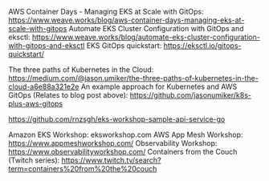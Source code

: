 AWS Container Days - Managing EKS at Scale with GitOps: https://www.weave.works/blog/aws-container-days-managing-eks-at-scale-with-gitops
Automate EKS Cluster Configuration with GitOps and eksctl: https://www.weave.works/blog/automate-eks-cluster-configuration-with-gitops-and-eksctl
EKS GitOps quickstart: https://eksctl.io/gitops-quickstart/

The three paths of Kubernetes in the Cloud: https://medium.com/@jason.umiker/the-three-paths-of-kubernetes-in-the-cloud-a6e88a321e2e
An example approach for Kubernetes and AWS GitOps (Relates to blog post above): https://github.com/jasonumiker/k8s-plus-aws-gitops

https://github.com/rnzsgh/eks-workshop-sample-api-service-go


Amazon EKS Workshop: eksworkshop.com 
AWS App Mesh Workshop: https://www.appmeshworkshop.com/ 
Observability Workshop: https://www.observabilityworkshop.com/ 
Containers from the Couch (Twitch series): https://www.twitch.tv/search?term=containers%20from%20the%20couch 